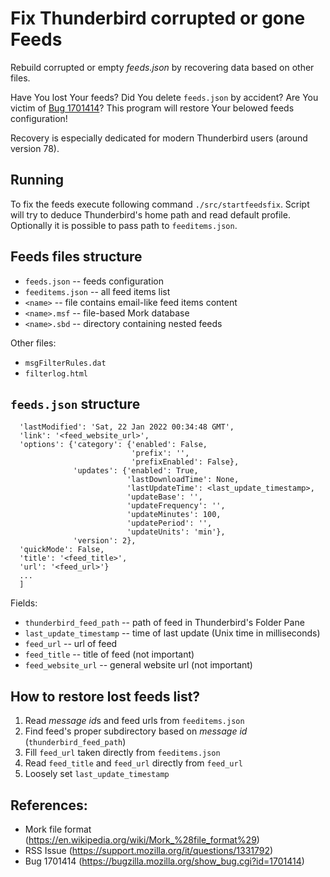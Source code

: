 # Fix Thunderbird corrupted or gone Feeds

Rebuild corrupted or empty *feeds.json* by recovering data based on other files.

Have You lost Your feeds? Did You delete ```feeds.json``` by accident? 
Are You victim of [Bug 1701414](https://bugzilla.mozilla.org/show_bug.cgi?id=1701414)? 
This program will restore Your belowed feeds configuration!

Recovery is especially dedicated for modern Thunderbird users (around version 78).


## Running

To fix the feeds execute following command `./src/startfeedsfix`. Script will try to deduce Thunderbird's
home path and read default profile. Optionally it is possible to pass path to `feeditems.json`.


## Feeds files structure

- ```feeds.json``` -- feeds configuration
- ```feeditems.json``` -- all feed items list
- ```<name>``` -- file contains email-like feed items content
- ```<name>.msf``` -- file-based Mork database
- ```<name>.sbd``` -- directory containing nested feeds

Other files:
- ```msgFilterRules.dat```
- ```filterlog.html```


## ```feeds.json``` structure

```[{'destFolder': 'mailbox://nobody@<thunderbird_feed_path>',
  'lastModified': 'Sat, 22 Jan 2022 00:34:48 GMT',
  'link': '<feed_website_url>',
  'options': {'category': {'enabled': False,
                           'prefix': '',
                           'prefixEnabled': False},
              'updates': {'enabled': True,
                          'lastDownloadTime': None,
                          'lastUpdateTime': <last_update_timestamp>,
                          'updateBase': '',
                          'updateFrequency': '',
                          'updateMinutes': 100,
                          'updatePeriod': '',
                          'updateUnits': 'min'},
              'version': 2},
  'quickMode': False,
  'title': '<feed_title>',
  'url': '<feed_url>'}
  ...
  ]

```

Fields:
- ```thunderbird_feed_path``` -- path of feed in Thunderbird's Folder Pane
- ```last_update_timestamp``` -- time of last update (Unix time in milliseconds)
- ```feed_url``` -- url of feed
- ```feed_title``` -- title of feed (not important)
- ```feed_website_url``` -- general website url (not important)


## How to restore lost feeds list?

1. Read *message id*s and feed urls from ```feeditems.json```
2. Find feed's proper subdirectory based on *message id* (```thunderbird_feed_path```)
3. Fill ```feed_url``` taken directly from ```feeditems.json```
4. Read ```feed_title``` and ```feed_url``` directly from ```feed_url```
5. Loosely set ```last_update_timestamp```


## References:

- Mork file format (https://en.wikipedia.org/wiki/Mork_%28file_format%29)
- RSS Issue (https://support.mozilla.org/it/questions/1331792)
- Bug 1701414 (https://bugzilla.mozilla.org/show_bug.cgi?id=1701414)
